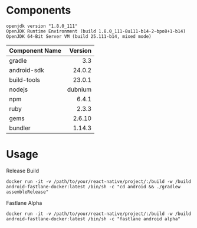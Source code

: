 # Components
```
openjdk version "1.8.0_111"
OpenJDK Runtime Environment (build 1.8.0_111-8u111-b14-2~bpo8+1-b14)
OpenJDK 64-Bit Server VM (build 25.111-b14, mixed mode)
```

| Component Name | Version |
|:---------------|--------:|
|gradle|3.3|
|android-sdk|24.0.2|
|build-tools|23.0.1|
|nodejs|dubnium|
|npm|6.4.1|
|ruby|2.3.3|
|gems|2.6.10|
|bundler|1.14.3|

# Usage

Release Build
```
docker run -it -v /path/to/your/react-native/project/:/build -w /build android-fastlane-docker:latest /bin/sh -c "cd android && ./gradlew assembleRelease"
```

Fastlane Alpha
```
docker run -it -v /path/to/your/react-native/project/:/build -w /build android-fastlane-docker:latest /bin/sh -c "fastlane android alpha"
```
